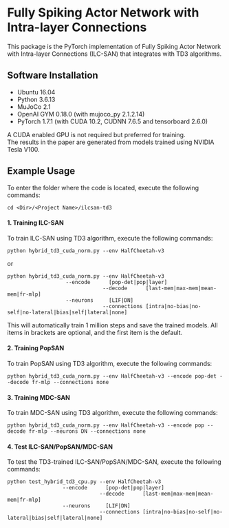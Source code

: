 # Fully Spiking Actor Network with Intra-layer Connections

This package is the PyTorch implementation of Fully Spiking Actor Network with Intra-layer
Connections (ILC-SAN) that integrates with TD3 algorithms.

## Software Installation ##

* Ubuntu 16.04
* Python 3.6.13
* MuJoCo 2.1
* OpenAI GYM 0.18.0 (with mujoco_py 2.1.2.14)
* PyTorch 1.7.1 (with CUDA 10.2, CUDNN 7.6.5 and tensorboard 2.6.0)

A CUDA enabled GPU is not required but preferred for training.  
The results in the paper are generated from models trained using NVIDIA Tesla V100.

## Example Usage ##
To enter the folder where the code is located, execute the following commands:
```
cd <Dir>/<Project Name>/ilcsan-td3
```

#### 1. Training ILC-SAN ####

To train ILC-SAN using TD3 algorithm, execute the following commands:

```
python hybrid_td3_cuda_norm.py --env HalfCheetah-v3
```

or

```
python hybrid_td3_cuda_norm.py --env HalfCheetah-v3 
			       --encode      [pop-det|pop|layer]
                               --decode      [last-mem|max-mem|mean-mem|fr-mlp]
			       --neurons     [LIF|DN]
                               --connections [intra|no-bias|no-self|no-lateral|bias|self|lateral|none]
```

This will automatically train 1 million steps and save the trained models. All items in brackets are optional, and the first item is the default.

#### 2. Training PopSAN ####

To train PopSAN using TD3 algorithm, execute the following commands:

```
python hybrid_td3_cuda_norm.py --env HalfCheetah-v3 --encode pop-det --decode fr-mlp --connections none
```

#### 3. Training MDC-SAN ####

To train MDC-SAN using TD3 algorithm, execute the following commands:

```
python hybrid_td3_cuda_norm.py --env HalfCheetah-v3 --encode pop --decode fr-mlp --neurons DN --connections none
```

#### 4. Test ILC-SAN/PopSAN/MDC-SAN ####

To test the TD3-trained ILC-SAN/PopSAN/MDC-SAN, execute the following commands:

```
python test_hybrid_td3_cpu.py --env HalfCheetah-v3 
			      --encode      [pop-det|pop|layer]
                              --decode      [last-mem|max-mem|mean-mem|fr-mlp]
			      --neurons     [LIF|DN]
                              --connections [intra|no-bias|no-self|no-lateral|bias|self|lateral|none]
```
